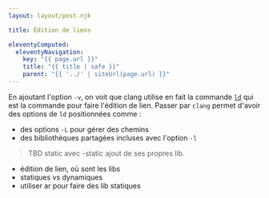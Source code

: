 ```yaml
---
layout: layout/post.njk

title: Édition de liens

eleventyComputed:
  eleventyNavigation:
    key: "{{ page.url }}"
    title: "{{ title | safe }}"
    parent: "{{ '../' | siteUrl(page.url) }}"
---
```



En ajoutant l'option `-v`, on voit que clang utilise en fait la commande [`ld`](https://linux.die.net/man/1/ld) qui est la commande pour faire l'édition de lien. Passer par `clang` permet d'avoir des options de `ld` positionnées comme :

- des options `-L` pour gérer des chemins
- des bibliothèques partagées incluses avec l'option `-l`

> TBD static avec -static
> ajout de ses propres lib.

- édition de lien, où sont les libs
- statiques vs dynamiques
- utiliser ar pour faire des lib statiques